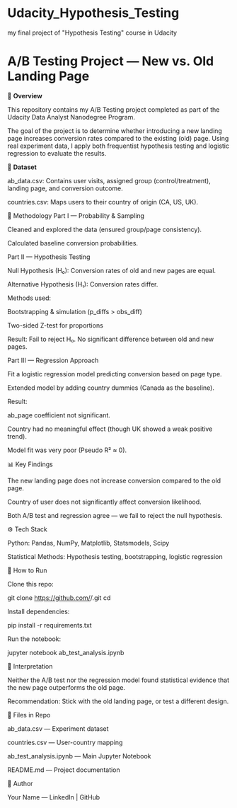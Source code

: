 # Udacity_Hypothesis_Testing
my final project of "Hypothesis Testing" course in Udacity


# A/B Testing Project — New vs. Old Landing Page

📌 **Overview**

This repository contains my A/B Testing project completed as part of the Udacity Data Analyst Nanodegree Program.

The goal of the project is to determine whether introducing a new landing page increases conversion rates compared to the existing (old) page. Using real experiment data, I apply both frequentist hypothesis testing and logistic regression to evaluate the results.

📂 **Dataset**

ab_data.csv: Contains user visits, assigned group (control/treatment), landing page, and conversion outcome.

countries.csv: Maps users to their country of origin (CA, US, UK).

🧪 Methodology
Part I — Probability & Sampling

Cleaned and explored the data (ensured group/page consistency).

Calculated baseline conversion probabilities.

Part II — Hypothesis Testing

Null Hypothesis (H₀): Conversion rates of old and new pages are equal.

Alternative Hypothesis (H₁): Conversion rates differ.

Methods used:

Bootstrapping & simulation (p_diffs > obs_diff)

Two-sided Z-test for proportions

Result: Fail to reject H₀. No significant difference between old and new pages.

Part III — Regression Approach

Fit a logistic regression model predicting conversion based on page type.

Extended model by adding country dummies (Canada as the baseline).

Result:

ab_page coefficient not significant.

Country had no meaningful effect (though UK showed a weak positive trend).

Model fit was very poor (Pseudo R² ≈ 0).

📊 Key Findings

The new landing page does not increase conversion compared to the old page.

Country of user does not significantly affect conversion likelihood.

Both A/B test and regression agree — we fail to reject the null hypothesis.

⚙️ Tech Stack

Python: Pandas, NumPy, Matplotlib, Statsmodels, Scipy

Statistical Methods: Hypothesis testing, bootstrapping, logistic regression

🚀 How to Run

Clone this repo:

git clone https://github.com/<your-username>/<repo-name>.git
cd <repo-name>


Install dependencies:

pip install -r requirements.txt


Run the notebook:

jupyter notebook ab_test_analysis.ipynb

📖 Interpretation

Neither the A/B test nor the regression model found statistical evidence that the new page outperforms the old page.

Recommendation: Stick with the old landing page, or test a different design.

📝 Files in Repo

ab_data.csv — Experiment dataset

countries.csv — User-country mapping

ab_test_analysis.ipynb — Main Jupyter Notebook

README.md — Project documentation

👤 Author

Your Name — LinkedIn | GitHub
